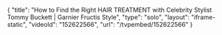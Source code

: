 {
    "title": "How to Find the Right HAIR TREATMENT with Celebrity Stylist Tommy Buckett | Garnier Fructis Style",
    "type": "solo",
    "layout": "iframe-static",
    "videoId": "152622566",
    "url": "\/tvpembed\/152622566"
}